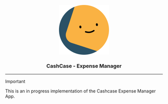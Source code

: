 
<p align="center">
<img src="logo.svg"/>
</p>

<h3 align="center">CashCase - Expense Manager</h3>

<hr/>

> [!IMPORTANT]  
> This is an in progress implementation of the Cashcase Expense Manager App.
